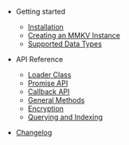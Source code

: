 - Getting started

  - [Installation](gettingstarted.md)
  - [Creating an MMKV Instance](creatinginstance.md)
  - [Supported Data Types](datatypes.md)

- API Reference

  - [Loader Class](loaderclass.md)
  - [Promise API](asyncapi.md)
  - [Callback API](callbackapi.md)
  - [General Methods](generalmethods.md)
  - [Encryption](encryption.md)
  - [Querying and Indexing](querying.md)


- [Changelog](changelog.md)
